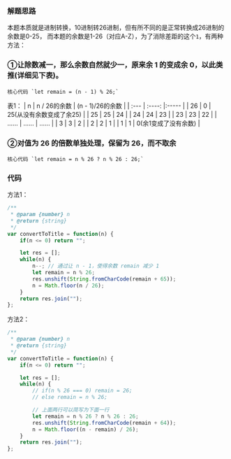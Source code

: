 ### 解题思路
本题本质就是进制转换，10进制转26进制，但有所不同的是正常转换成26进制的余数是0-25，
而本题的余数是1-26（对应A-Z），为了消除差距的这个`1`，有两种方法：
### ①让除数减一，那么余数自然就少一，原来余 1 的变成余 0，以此类推(详细见下表)。
    核心代码 `let remain = (n - 1) % 26;`

表1：
| n      | n / 26的余数 |  (n - 1)/26的余数 |
| :---   | :----:      |:-----     |
| 26     | 0           |    25(从没有余数变成了余25)    |
| 25     | 25          |    24    |
| 24     | 24          |    23    |
| 23     | 23          |    22    |
| ...... | ......      | ......   |
| 3      | 3           |    2     |
| 2      | 2           |    1     |
| 1      | 1           |    0(余1变成了没有余数)     |

### ②对值为 26 的倍数单独处理，保留为 26，而不取余
    核心代码 `let remain = n % 26 ? n % 26 : 26;`


### 代码

方法1：
```javascript
/**
 * @param {number} n
 * @return {string}
 */
var convertToTitle = function(n) {
    if(n <= 0) return "";

    let res = [];
    while(n) {
        n--; // 通过让 n - 1，使得余数 remain 减少 1 
        let remain = n % 26;
        res.unshift(String.fromCharCode(remain + 65));
        n = Math.floor(n / 26);
    }
    return res.join("");
};
```

方法2：
```javascript
/**
 * @param {number} n
 * @return {string}
 */
var convertToTitle = function(n) {
    if(n <= 0) return "";

    let res = [];
    while(n) {
        // if(n % 26 === 0) remain = 26;
        // else remain = n % 26;

        // 上面两行可以简写为下面一行
        let remain = n % 26 ? n % 26 : 26;
        res.unshift(String.fromCharCode(remain + 64));
        n = Math.floor((n - remain) / 26);
    }
    return res.join("");
};
```